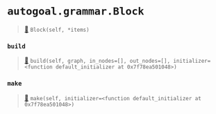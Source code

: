 # `autogoal.grammar.Block`

> [📝](https://github.com/autogal/autogoal/blob/master/autogoal/grammar/_graph.py#L209)
> `Block(self, *items)`

### `build`

> [📝](https://github.com/autogoal/autogoal/blob/master/autogoal/grammar/_graph.py#L215)
> `build(self, graph, in_nodes=[], out_nodes=[], initializer=<function default_initializer at 0x7f78ea501048>)`

### `make`

> [📝](https://github.com/autogoal/autogoal/blob/master/autogoal/grammar/_graph.py#L161)
> `make(self, initializer=<function default_initializer at 0x7f78ea501048>)`

